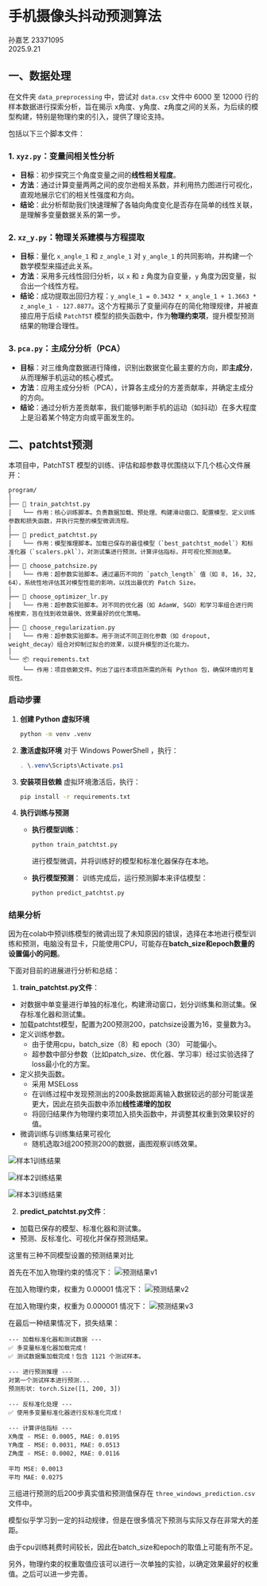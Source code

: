 # 手机摄像头抖动预测算法
孙嘉艺   23371095   
2025.9.21
## 一、数据处理
在文件夹 `data_preprocessing` 中，尝试对 `data.csv` 文件中 6000 至 12000 行的样本数据进行探索分析，旨在揭示 x角度、y角度、z角度之间的关系，为后续的模型构建，特别是物理约束的引入，提供了理论支持。

包括以下三个脚本文件：

### 1. `xyz.py`：变量间相关性分析

*   **目标**：初步探究三个角度变量之间的**线性相关程度**。
*   **方法**：通过计算变量两两之间的皮尔逊相关系数，并利用热力图进行可视化，直观地展示它们的相关性强度和方向。
*   **结论**：此分析帮助我们快速理解了各轴向角度变化是否存在简单的线性关联，是理解多变量数据关系的第一步。

### 2. `xz_y.py`：物理关系建模与方程提取

*   **目标**：量化 `x_angle_1` 和 `z_angle_1` 对 `y_angle_1` 的共同影响，并构建一个数学模型来描述此关系。
*   **方法**：采用多元线性回归分析，以 `x` 和 `z` 角度为自变量，`y` 角度为因变量，拟合出一个线性方程。
*   **结论**：成功提取出回归方程：`y_angle_1 = 0.3432 * x_angle_1 + 1.3663 * z_angle_1 - 127.8877`。这个方程揭示了变量间存在的简化物理规律，并被直接应用于后续 `PatchTST` 模型的损失函数中，作为**物理约束项**，提升模型预测结果的物理合理性。

### 3. `pca.py`：主成分分析（PCA）

*   **目标**：对三维角度数据进行降维，识别出数据变化最主要的方向，即**主成分**，从而理解手机运动的核心模式。
*   **方法**：应用主成分分析（PCA），计算各主成分的方差贡献率，并确定主成分的方向。
*   **结论**：通过分析方差贡献率，我们能够判断手机的运动（如抖动）在多大程度上是沿着某个特定方向或平面发生的。
## 二、patchtst预测

本项目中，PatchTST 模型的训练、评估和超参数寻优围绕以下几个核心文件展开：

```
program/
│
├── 📄 train_patchtst.py
│   └── 作用：核心训练脚本。负责数据加载、预处理、构建滑动窗口、配置模型、定义训练参数和损失函数，并执行完整的模型微调流程。
│
├── 📄 predict_patchtst.py
│   └── 作用：模型推理脚本。加载已保存的最佳模型（`best_patchtst_model`）和标准化器（`scalers.pkl`），对测试集进行预测，计算评估指标，并可视化预测结果。
│
├── 🧪 choose_patchsize.py
│   └── 作用：超参数实验脚本。通过遍历不同的 `patch_length` 值（如 8, 16, 32, 64），系统性地评估其对模型性能的影响，以找出最优的 Patch Size。
│
├── 🧪 choose_optimizer_lr.py
│   └── 作用：超参数实验脚本。对不同的优化器（如 AdamW, SGD）和学习率组合进行网格搜索，旨在找到收敛最快、效果最好的优化策略。
│
├── 🧪 choose_regularization.py
│   └── 作用：超参数实验脚本。用于测试不同正则化参数（如 dropout, weight_decay）组合对抑制过拟合的效果，以提升模型的泛化能力。
│
└── 📦 requirements.txt
    └── 作用：项目依赖文件。列出了运行本项目所需的所有 Python 包，确保环境的可复现性。
```

### 启动步骤

1.  **创建 Python 虚拟环境**

    ```bash
    python -m venv .venv
    ```

2.  **激活虚拟环境**
    对于 Windows PowerShell ，执行：

    ```powershell
    . \.venv\Scripts\Activate.ps1
    ```

3.  **安装项目依赖**
    虚拟环境激活后，执行：

    ```bash
    pip install -r requirements.txt
    ```

4.  **执行训练与预测**

    *   **执行模型训练**：
        ```bash
        python train_patchtst.py
        ```
        进行模型微调，并将训练好的模型和标准化器保存在本地。

    *   **执行模型预测**：
        训练完成后，运行预测脚本来评估模型：
        ```bash
        python predict_patchtst.py
        ```
### 结果分析
因为在colab中预训练模型的微调出现了未知原因的错误，选择在本地进行模型训练和预测，电脑没有显卡，只能使用CPU，可能存在**batch_size和epoch数量的设置偏小的问题**。

下面对目前的进展进行分析和总结：
1.  **train_patchtst.py文件**：
- 对数据中单变量进行单独的标准化，构建滑动窗口，划分训练集和测试集。保存标准化器和测试集。
- 加载patchtst模型，配置为200预测200，patchsize设置为16，变量数为3。
- 定义训练参数。
    - 由于使用cpu，batch_size（8）和  epoch（30） 可能偏小。
    - 超参数中部分参数（比如patch_size、优化器、学习率）经过实验选择了loss最小化的方案。
- 定义损失函数。
    - 采用 MSELoss
    - 在训练过程中发现预测出的200条数据距离输入数据较远的部分可能误差更大，因此在损失函数中添加**线性递增的加权**
    - 将回归结果作为物理约束项加入损失函数中，并调整其权重到效果较好的值。
- 微调训练与训练集结果可视化
    - 随机选取3组200预测200的数据，画图观察训练效果。

![样本1训练结果](./picture/训练结果-样本1-v4-降低物理约束权重.png "样本1")

![样本2训练结果](./picture/训练结果-样本2-v4-降低物理约束权重.png "样本2")

![样本3训练结果](./picture/训练结果-样本3-v4-降低物理约束权重.png "样本3")

2.  **predict_patchtst.py文件**：
- 加载已保存的模型、标准化器和测试集。
- 预测、反标准化、可视化并保存预测结果。

这里有三种不同模型设置的预测结果对比

首先在不加入物理约束的情况下：
![预测结果v1](./picture/预测结果-三组抽样-v2.png "预测结果v1")

在加入物理约束，权重为 0.00001 情况下：
![预测结果v2](./picture/预测结果-三组抽样-v3-加入物理约束.png "预测结果v2")

在加入物理约束，权重为 0.000001 情况下：
![预测结果v3](./picture/预测结果-三组抽样-v4-降低物理约束权重.png "预测结果v3")

在最后一种结果情况下，损失结果：
```
--- 加载标准化器和测试数据 ---
✅ 多变量标准化器加载完成！
✅ 测试数据集加载完成！包含 1121 个测试样本。

--- 进行预测推理 ---
对第一个测试样本进行预测...
预测形状: torch.Size([1, 200, 3])

--- 反标准化处理 ---
✅ 使用多变量标准化器进行反标准化完成！

--- 计算评估指标 ---
X角度 - MSE: 0.0005, MAE: 0.0195
Y角度 - MSE: 0.0031, MAE: 0.0513
Z角度 - MSE: 0.0002, MAE: 0.0116

平均 MSE: 0.0013
平均 MAE: 0.0275
```

三组进行预测的后200步真实值和预测值保存在 `three_windows_prediction.csv`文件中。

模型似乎学习到一定的抖动规律，但是在很多情况下预测与实际又存在非常大的差距。

由于cpu训练耗费时间较长，因此在batch_size和epoch的取值上可能有所不足。

另外，物理约束的权重取值应该可以进行一次单独的实验，以确定效果最好的权重值。之后可以进一步完善。